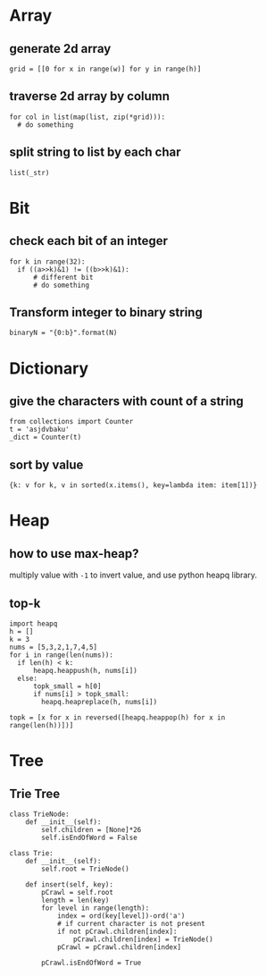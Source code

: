 # Array
## generate 2d array
```
grid = [[0 for x in range(w)] for y in range(h)]
```

## traverse 2d array by column
```
for col in list(map(list, zip(*grid))):
  # do something
```

## split string to list by each char
```
list(_str)
```

# Bit
## check each bit of an integer
```
for k in range(32):
  if ((a>>k)&1) != ((b>>k)&1):
      # different bit
      # do something
```

## Transform integer to binary string
```
binaryN = "{0:b}".format(N)
```

# Dictionary
## give the characters with count of a string
```
from collections import Counter
t = 'asjdvbaku'
_dict = Counter(t)
```
## sort by value
```
{k: v for k, v in sorted(x.items(), key=lambda item: item[1])}
```

# Heap
## how to use max-heap?
multiply value with `-1` to invert value, and use python heapq library.

## top-k 
```
import heapq
h = []
k = 3
nums = [5,3,2,1,7,4,5]
for i in range(len(nums)):
  if len(h) < k:
      heapq.heappush(h, nums[i])
  else:
      topk_small = h[0]
      if nums[i] > topk_small:
        heapq.heapreplace(h, nums[i])

topk = [x for x in reversed([heapq.heappop(h) for x in range(len(h))])]
```

# Tree
## Trie Tree
```
class TrieNode:
    def __init__(self):
        self.children = [None]*26
        self.isEndOfWord = False

class Trie:
    def __init__(self):
        self.root = TrieNode()

    def insert(self, key):
        pCrawl = self.root
        length = len(key)
        for level in range(length):
            index = ord(key[level])-ord('a')
            # if current character is not present
            if not pCrawl.children[index]:
                pCrawl.children[index] = TrieNode()
            pCrawl = pCrawl.children[index]

        pCrawl.isEndOfWord = True
```

